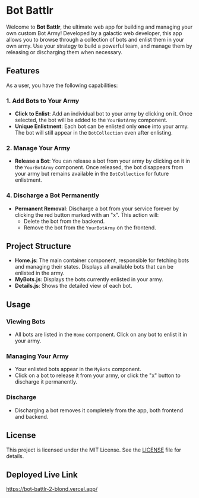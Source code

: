 # Bot Battlr

Welcome to **Bot Battlr**, the ultimate web app for building and managing your own custom Bot Army! Developed by a galactic web developer, this app allows you to browse through a collection of bots and enlist them in your own army. Use your strategy to build a powerful team, and manage them by releasing or discharging them when necessary.

## Features

As a user, you have the following capabilities:


### 1. Add Bots to Your Army
- **Click to Enlist**: Add an individual bot to your army by clicking on it. Once selected, the bot will be added to the `YourBotArmy` component.
- **Unique Enlistment**: Each bot can be enlisted only **once** into your army. The bot will still appear in the `BotCollection` even after enlisting.

### 2. Manage Your Army
- **Release a Bot**: You can release a bot from your army by clicking on it in the `YourBotArmy` component. Once released, the bot disappears from your army but remains available in the `BotCollection` for future enlistment.

### 4. Discharge a Bot Permanently
- **Permanent Removal**: Discharge a bot from your service forever by clicking the red button marked with an "x". This action will:
  - Delete the bot from the backend.
  - Remove the bot from the `YourBotArmy` on the frontend.

## Project Structure

- **Home.js**: The main container component, responsible for fetching bots and managing their states.
 Displays all available bots that can be enlisted in the army.
- **MyBots.js**: Displays the bots currently enlisted in your army.
- **Details.js**: Shows the detailed view of each bot.

## Usage

### Viewing Bots

- All bots are listed in the `Home` component. Click on any bot to enlist it in your army.

### Managing Your Army

- Your enlisted bots appear in the `MyBots` component. 
- Click on a bot to release it from your army, or click the "x" button to discharge it permanently.

### Discharge

- Discharging a bot removes it completely from the app, both frontend and backend.

## License

This project is licensed under the MIT License. See the [LICENSE](./LICENSE) file for details.

## Deployed Live Link
https://bot-battlr-2-blond.vercel.app/